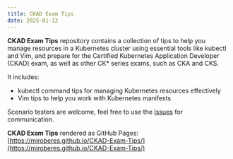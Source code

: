 ```yaml
---
title: CKAD Exam Tips
date: 2025-01-12
---
```


**CKAD Exam Tips** repository contains a collection of tips to help you manage resources in a Kubernetes cluster using essential tools like kubectl and Vim, and prepare for the Certified Kubernetes Application Developer (CKAD) exam, as well as other CK* series exams, such as CKA and CKS.

It includes:

- kubectl command tips for managing Kubernetes resources effectively
- Vim tips to help you work with Kubernetes manifests

Scenario testers are welcome, feel free to use the [Issues](https://github.com/miroberes/CKAD-Exam-Tips/issues) for communication.

**CKAD Exam Tips** rendered as GitHub Pages: [https://miroberes.github.io/CKAD-Exam-Tips/](https://miroberes.github.io/CKAD-Exam-Tips/)